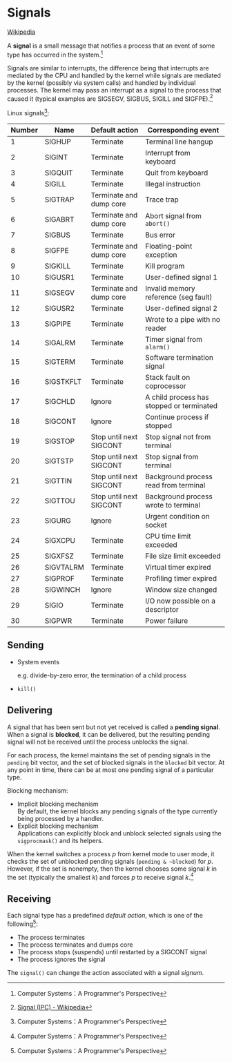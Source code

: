 # Signals
[Wikipedia](https://en.wikipedia.org/wiki/Signal_(IPC))

A **signal** is a small message that notiﬁes a process that an event of some type has occurred in the system.[^csapp]

Signals are similar to interrupts, the difference being that interrupts are mediated by the CPU and handled by the kernel while signals are mediated by the kernel (possibly via system calls) and handled by individual processes. The kernel may pass an interrupt as a signal to the process that caused it (typical examples are SIGSEGV, SIGBUS, SIGILL and SIGFPE).[^wiki]

Linux signals[^csapp]:

Number | Name | Default action | Corresponding event
--- | --- | --- | ---
1 | SIGHUP | Terminate | Terminal line hangup
2 | SIGINT | Terminate | Interrupt from keyboard
3 | SIGQUIT | Terminate | Quit from keyboard
4 | SIGILL | Terminate | Illegal instruction
5 | SIGTRAP | Terminate and dump core | Trace trap
6 | SIGABRT | Terminate and dump core | Abort signal from `abort()`
7 | SIGBUS | Terminate | Bus error
8 | SIGFPE | Terminate and dump core | Floating-point exception
9 | SIGKILL | Terminate | Kill program
10 | SIGUSR1 | Terminate | User-defined signal 1
11 | SIGSEGV | Terminate and dump core | Invalid memory reference (seg fault)
12 | SIGUSR2 | Terminate | User-defined signal 2
13 | SIGPIPE | Terminate | Wrote to a pipe with no reader
14 | SIGALRM | Terminate | Timer signal from `alarm()`
15 | SIGTERM | Terminate | Software termination signal
16 | SIGSTKFLT | Terminate | Stack fault on coprocessor
17 | SIGCHLD | Ignore | A child process has stopped or terminated
18 | SIGCONT | Ignore | Continue process if stopped
19 | SIGSTOP | Stop until next SIGCONT | Stop signal not from terminal
20 | SIGTSTP | Stop until next SIGCONT | Stop signal from terminal
21 | SIGTTIN | Stop until next SIGCONT | Background process read from terminal
22 | SIGTTOU | Stop until next SIGCONT | Background process wrote to terminal
23 | SIGURG | Ignore | Urgent condition on socket
24 | SIGXCPU | Terminate | CPU time limit exceeded
25 | SIGXFSZ | Terminate | File size limit exceeded
26 | SIGVTALRM | Terminate | Virtual timer expired
27 | SIGPROF | Terminate | Profiling timer expired
28 | SIGWINCH | Ignore | Window size changed
29 | SIGIO | Terminate | I/O now possible on a descriptor
30 | SIGPWR | Terminate | Power failure

## Sending
- System events
  
  e.g. divide-by-zero error, the termination of a child process
- `kill()`

## Delivering
A signal that has been sent but not yet received is called a **pending signal**. When a signal is **blocked**, it can be delivered, but the resulting pending signal will not be received until the process unblocks the signal.

For each process, the kernel maintains the set of pending signals in the `pending` bit vector, and the set of blocked signals in the `blocked` bit vector. At any point in time, there can be at most one pending signal of a particular type.

Blocking mechanism:
- Implicit blocking mechanism  
  By default, the kernel blocks any pending signals of the type currently being processed by a handler.
- Explicit blocking mechanism  
  Applications can explicitly block and unblock selected signals using the `sigprocmask()` and its helpers.

When the kernel switches a process *p* from kernel mode to user mode, it checks the set of unblocked pending signals (`pending & ~blocked`) for *p*. However, if the set is nonempty, then the kernel chooses some signal *k* in the set (typically the smallest *k*) and forces *p* to receive signal *k*.[^csapp]

## Receiving
Each signal type has a predefined *default action*, which is one of the following[^csapp]:
- The process terminates
- The process terminates and dumps core
- The process stops (suspends) until restarted by a SIGCONT signal
- The process ignores the signal

The `signal()` can change the action associated with a signal *signum*.

[^wiki]: [Signal (IPC) - Wikipedia](https://en.wikipedia.org/wiki/Signal_(IPC))
[^csapp]: Computer Systems：A Programmer's Perspective